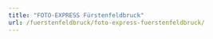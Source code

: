 ```yaml
---
title: "FOTO-EXPRESS Fürstenfeldbruck"
url: /fuerstenfeldbruck/foto-express-fuerstenfeldbruck/
---
```

